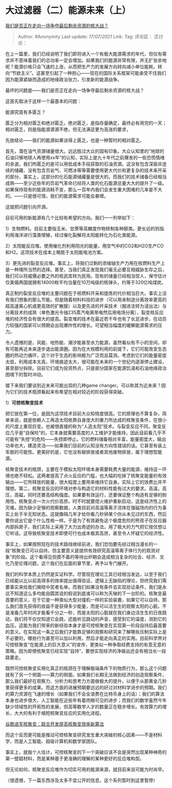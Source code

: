 # 大过滤器（二）能源未来（上）
[我们是否正在走向一场争夺最后剩余资源的核大战？](https://zhuanlan.zhihu.com/p/70432933)

> Author: #Anonymity
> Last update: *17/07/2021*
> Link:
> Tag:
> 评论区：
> 泛讨论：

在上一篇里，我们已经说明了我们即将进入一个有极大能源需求的年代，但仅有需求并不意味着我们的总功率一定会增加。如果我们的能源非常有限，并无扩张余地呢？能源价格只会飞速的上涨，从而把生产力的发展方向转向减小单位能耗，转向“节欲主义”。这甚至引起了一种担心——现在的国际关系框架可能承受不住我们因为能源紧缺而造成的地缘政治张力，引发新的能源战争。

最坏的问题是——我们是否正在走向一场争夺最后剩余资源的核大战？

这首先取决于这样一个最基本的问题：

能源究竟有多匮乏？

匮乏分为相对匮乏和绝对匮乏。绝对匮乏，是指存量确定，最终必有用完的一天；相对匮乏，则是指能源源源不绝，但无法满足更为高涨的要求，

先放结论——我们的能源如果谈得上匮乏，也是一种暂时的相对匮乏。

首先，潜在油气资源储量很大。远远胜过大众的固有印象。大众认知里的“地球的石油只够地球人再使用xx年”的认知，实际上是九十年代之前爆发的一些恐慌情绪的余波。我们所匮乏的是可以用低成本手段获取的石油资源。这没有包含深层非连续的储藏、没有包含页岩气、可燃冰等等需要使用更大代价和更复杂的技术来开采的部分。事实上，这部分的化石能源储藏量是很大的。而我们的技术储备已经相当成熟——至少近些年的页岩气革命已经将人类的化石能源总量大大的提升了一级。如果保持现有的能源消耗不变，那么一百年内我们会发生重大困难的几率是不大的。——只是很可惜，我们的能源需求可能会暴增。

这就把问题引向开源。

目前可用的新能源有几个比较有希望的方向。我们一一列举如下：

1）生物燃料。目前主要指玉米、甘蔗等高糖度作物转制各种醇类。更长远的则指利用海洋进行藻类增殖，经过催化裂解将太阳能转化为石化类能源。

2）太阳能反应堆。使用催化剂利用阳光的能量，用空气中的CO2和H2O生产CO和H2。这项技术在成本上略胜于太阳能电池方案。

3）更先进的裂变反应堆。事实上，将我们过剩的浓缩铀生产力用在核燃料生产上是一种理所当然的选择。甚至，当我们真正发现我们毫无必要互相威胁生存之后，我们可以将威慑必要之外的核武库转为民用。现有的储量已经相当惊人，保守估计仅美俄两国就拥有14000枚平均当量在10万吨级的核弹头，约等于320亿吨煤炭。

真正制约裂变反应堆的主要问题在于核燃料开采和提炼的代价相当巨大。事实上没有我们想象的那么节能。但是随着材料科技的进步（可以用来制造分离效率更高的超高速离心机或更高效的扩散膜）以及更先进的开采技术（掘进法转为浸出法）与分离技术的成熟（单色激光令铀235蒸汽电离带电然后用电场分离），裂变核反应堆的经济性会有很大的提高。裂变堆的技术在最近若干年也有了长足进步。在动员力较强的国家可以预期会出现爆炸性的增长。可望相当幅度的缓解能源需求的压力。

令人遗憾的是，风能、地热能、潮汐能甚至水力能源，虽然看似有不小的空间，却有可能再近未来逐步退出能源圈。因为在大规模利用的前提下，它们可能改变生态圈的热动力循环，这个对于生态的影响极为广泛而且莫测。考虑到它们的能量密度太低，利用成本太高，环境痕迹太大，很可能在未来的一个世纪内逐渐停止建设，甚至部分拆除。目前它们成为投资热点，只是部分国家在能源饥渴和石油地缘政治困境下的暂时冲动。

接下来我们要谈到近未来可能出现的几种game changer。可以称其为近未来？因为它们的技术瓶颈看起来有希望在相对较近的阶段获得突破。

1）**可控核聚变技术**

把它放在第一位，是因为这项技术目前大众知晓度很高。它的原理也不算复杂，简单来说，就是依赖人工再造太阳依靠自身庞大的重力所达成的核聚变条件，在很小的尺度上重现巨变。也被很直接的称为“人造太阳”技术。与裂变反应不同，聚变反应几乎是“自保险”的，它本身就需要高度的人工维护才能维持，因此目前看几乎不可能有“失控”的危险——失控即停止。它的燃料储备相对丰富，能量密度大，输出功率也大，建造灵活——如果我们目前的认知没有方向性错误的话。它甚至有装上军舰的可能性。更美好的是，它也没有碳排放或者其他废物排放，属于理想型能源。

核聚变技术的瓶颈，主要在于模拟太阳环境本身需要耗费大量的能源，维持这一环境也绝不轻松。这两者提高了点火反应的门槛，也大幅的吃掉了核聚变能量的有效输出——它所释放的能量，很大程度上要用来维持它自身。实际上它的效费比并不理想。第二，核聚变反应的环境对参与构造它的材料性能有过大的要求。高温，高压，高磁，同时还要高结构强度。如果要有效运行，还要保证整个构造有足够的耐用性。核聚变点一次火代价高昂，时不时就要熄火维护重新启动，这是经济性上的灾难。因为缺少足够的观察数据，人类目前对高温等离子流体在强磁场内的行为事实上处于半无知状态。这就像隔几年才给你看几秒钟某个你从未见过的东西，然后要你说出它是个什么性格一样。于是为了有效避免这个极度危险的熊孩子在反应器内部拆房子，我们实际上采用了大力出奇迹的办法，用了极大的力气把它按住想让它听话。这导致核聚变技术即使可行也成本极其高昂，甚至令人怀疑它的经济性。

事实上，如果按照现在的技术路线继续前进，我们恐怕要先经过相当漫长的一段“核聚变已可以自持，但主要意义是提供有效研究高温等离子体行为的观测对象”的阶段。这个看得见但摸不着的等待出炉期会造成相当复杂的社会、经济、文化乃至伦理问题，这个我们在后面的章节里，再予以专门展开。

我们的科学本质上仍然是实证科学。尽管现在理论工具已经相当发达，以至于我们已经能以比以前高得多的效率提出值得验证、逻辑上无缺陷的理论，但终究我们需要事实来给我们揭晓中奖者名单。而我们如果没有条件去实现验证条件，我们是永远不知道这么多均能自圆其说的假说到底谁可以称为天梯的下一台阶的。核聚变最首要的意义，在于它是一种类似大型对撞机一样的实验装置，如果它可以自持，那么我们首先获得的收益不是获得多少能量，而是可以活生生的观察太阳的心脏。不是准备几年时间才能看千分之一秒，而是太阳的心脏就在我们身边活生生的日夜跳动，我们将不仅仅知道它会跳，还能听见跳动的声音，感受到它的温度，测到它的血压。这能为我们带来的新经验本身才是可控核聚变在实现第一阶段自持后最首要的意义。在实现这一条之后我们才能靠足够的观察和研究来了解哪些压制实际上是不必要的，哪些行为甚至可以加以利用，然后才能走向真正的实用。目前科学界对可控核聚变“在能源上的巨大意义”的宣传，更类似一种争取经费支持的有意无意的策略。因为即使核聚变已经实现“自持”，要想实现经济的净输出还会有相当长一段路要走。

既然可控核聚变实用化真正的瓶颈在于理解极端条件下的物质行为，那么这个问题就有了另一个侧面——算力的侧面。如果我们长期无法做到经济的创造观察条件，那么我们最好在观察力、分析力和思考力方面做极大的提升，以便于从那黄金几秒里获得更多的成果。而这方面的进展预期要远远的好过对材料学进步的预期。我们的算力资源在飞速的增长（如果我们不会全浪费在比特币身上的话）；我们的算法本身也进步很大，人工智能在近些年有着肉眼可见的进步；而我们的数学虽然今年缺少领域性的开拓性的发展，但高等数学人才的数量正在稳步增长。有效算力的增长，大大的有利于缩短核聚变反应的实用化进程。

[谷歌进军核聚变：联合开发提高核聚变效率新算法​](https://link.zhihu.com/?target=https%3A//3g.163.com/tech/article/CQBFVMV100097U81.html%23adaptation%3Dpc%26refer%3Dhttps%253A%252F%252Fcn.bing.com%252Fsearch%253Fq%253D%2525E6%2525A0%2525B8%2525E8%252581%25259A%2525E5%25258F%252598%252B%2525E6%252595%252588%2525E7%25258E%252587%2526form%253DAPIPH1%2526PC%253DAPPL)

而这个反而更可能是推动可控核聚变研究发生重大突破的核心因素——不是材料学，而是人工智能、超级计算机和数学家团队。

事实上，就我个人估计，可控核聚变的下一个突破应该不会是突然出现某种神奇的第一壁超材料，而是某种基于更准确的理解的某种更好的反应堆构型。

但无论如何，核聚变反应堆作为切实可用的能源来源，就目前来说可能为时尚早。

（很遗憾，下一篇东西涉及太多不宜公开的信息，这个系列暂时到这里暂停）
